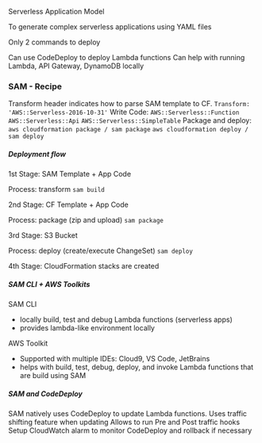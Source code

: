 Serverless Application Model

To generate complex serverless applications using YAML files

Only 2 commands to deploy

Can use CodeDeploy to deploy Lambda functions
Can help with running Lambda, API Gateway, DynamoDB locally


### SAM - Recipe

Transform header indicates how to parse SAM template to CF.
	`Transform: 'AWS::Serverless-2016-10-31'`
Write Code:
	`AWS::Serverless::Function`
	`AWS::Serverless::Api`
	`AWS::Serverless::SimpleTable`
Package and deploy:
	`aws cloudformation package / sam package`
	`aws cloudformation deploy / sam deploy`

##### Deployment flow

1st Stage: SAM Template + App Code

Process: transform `sam build`

2nd Stage: CF Template + App Code

Process: package (zip and upload) `sam package`

3rd Stage: S3 Bucket

Process: deploy (create/execute ChangeSet) `sam deploy`

4th Stage: CloudFormation stacks are created


##### SAM CLI + AWS Toolkits

SAM CLI
- locally build, test and debug Lambda functions (serverless apps)
- provides lambda-like environment locally

AWS Toolkit
- Supported with multiple IDEs: Cloud9, VS Code, JetBrains
- helps with build, test, debug, deploy, and invoke Lambda functions that are build using SAM


##### SAM and CodeDeploy

SAM natively uses CodeDeploy to update Lambda functions.
Uses traffic shifting feature when updating
Allows to run Pre and Post traffic hooks
Setup CloudWatch alarm to monitor CodeDeploy and rollback if necessary